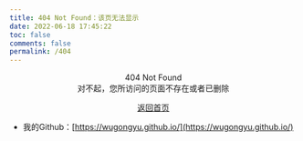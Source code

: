 ```yaml
---
title: 404 Not Found：该页无法显示
date: 2022-06-18 17:45:22
toc: false
comments: false
permalink: /404
---
```


<center>404 Not Found</center>
<center> 对不起，您所访问的页面不存在或者已删除 </center>

<a href="https://wugongyu.github.io/"><center> 返回首页</center> </a>

* 我的Github：[https://wugongyu.github.io/](https://wugongyu.github.io/)


